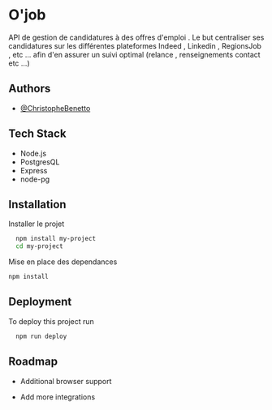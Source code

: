 # O'job

API de gestion de candidatures à des offres d'emploi . Le but centraliser ses candidatures sur les différentes plateformes Indeed , Linkedin , RegionsJob , etc ... afin d'en assurer un suivi optimal (relance , renseignements contact etc ...)


## Authors

- [@ChristopheBenetto](https://www.github.com/ChrisBenetto)

  
## Tech Stack

- Node.js
- PostgresQL
- Express
- node-pg
  
## Installation 

Installer le projet

```bash 
  npm install my-project
  cd my-project
```

Mise en place des dependances

```bash
npm install
```
    
## Deployment

To deploy this project run

```bash
  npm run deploy
```

  
## Roadmap

- Additional browser support

- Add more integrations

  